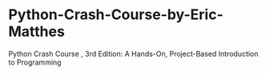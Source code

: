 # Python-Crash-Course-by-Eric-Matthes
Python Crash Course , 3rd Edition: A Hands-On, Project-Based Introduction to Programming
